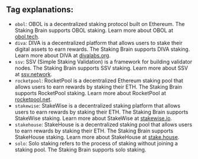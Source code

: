 ## Tag explanations:

- `obol`: OBOL is a decentralized staking protocol built on Ethereum. The Staking Brain supports OBOL staking. Learn more about OBOL at [obol.tech](https://obol.tech/).
- `diva`: DIVA is a decentralized platform that allows users to stake their digital assets to earn rewards. The Staking Brain supports DIVA staking. Learn more about DIVA at [divalabs.org](https://divalabs.org/).
- `ssv`: SSV (Simple Staking Validation) is a framework for building validator nodes. The Staking Brain supports SSV staking. Learn more about SSV at [ssv.network](https://ssv.network/).
- `rocketpool`: RocketPool is a decentralized Ethereum staking pool that allows users to earn rewards by staking their ETH. The Staking Brain supports RocketPool staking. Learn more about RocketPool at [rocketpool.net](https://rocketpool.net/).
- `stakewise`: StakeWise is a decentralized staking platform that allows users to earn rewards by staking their ETH. The Staking Brain supports StakeWise staking. Learn more about StakeWise at [stakewise.io](https://stakewise.io/).
- `stakehouse`: StakeHouse is a decentralized staking pool that allows users to earn rewards by staking their ETH. The Staking Brain supports StakeHouse staking. Learn more about StakeHouse at [stake.house](https://stake.house/).
- `solo`: Solo staking refers to the process of staking without joining a staking pool. The Staking Brain supports solo staking.
